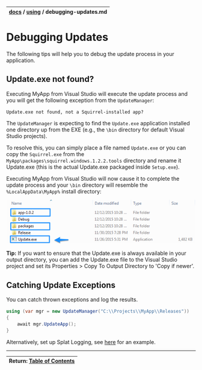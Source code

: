 | [docs](..)  / [using](.) / debugging-updates.md
|:---|

# Debugging Updates

The following tips will help you to debug the update process in your application.

## Update.exe not found?

Executing MyApp from Visual Studio will execute the update process and you will get the following exception from the `UpdateManager`:

~~~
Update.exe not found, not a Squirrel-installed app?
~~~

The `UpdateManager` is expecting to find the `Update.exe` application installed one directory up from the EXE (e.g., the `\bin` directory for default Visual Studio projects). 

To resolve this, you can simply place a file named `Update.exe` or you can copy the `Squirrel.exe` from the `MyApp\packages\squirrel.windows.1.2.2.tools` directory and rename it Update.exe (this is the actual Update.exe packaged inside `Setup.exe`). 

Executing MyApp from Visual Studio will now cause it to complete the update process and your `\bin` directory will resemble the `%LocalAppData\MyApp%` install directory:

![](images/debugging-update-dir.png)

**Tip:** If you want to ensure that the Update.exe is always available in your output directory, you can add the Update.exe file to the Visual Studio project and set its Properties > Copy To Output Directory to 'Copy if newer'. 

## Catching Update Exceptions

You can catch thrown exceptions and log the results. 

~~~cs
using (var mgr = new UpdateManager("C:\\Projects\\MyApp\\Releases"))
{
    await mgr.UpdateApp();
}
~~~

Alternatively, set up Splat Logging, see [here](https://github.com/Squirrel/Squirrel.Windows.Next/blob/6d7ae23602a3d9a7636265403d42c1090260e6dc/src/Update/Program.cs#L53) for an example.


---
| Return: [Table of Contents](../readme.md) |
|----|
